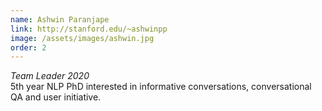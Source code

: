```yaml
---
name: Ashwin Paranjape
link: http://stanford.edu/~ashwinpp
image: /assets/images/ashwin.jpg
order: 2
---
```

*Team Leader 2020*  
5th year NLP PhD interested in informative conversations, conversational QA and user initiative.  
